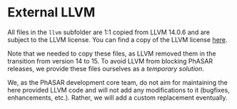 # External LLVM

All files in the `llvm` subfolder are 1:1 copied from LLVM 14.0.6 and are subject to the LLVM license.
You can find a copy of the LLVM license [here](./LLVM-LICENSE.txt).

Note that we needed to copy these files, as LLVM removed them in the transition from version 14 to 15.
To avoid LLVM from blocking PhASAR releases, we provide these files ourselves as a *temporary solution*.

We, as the PhASAR development core team, do not aim for maintaining the here provided LLVM code and will not add any modifications to it (bugfixes, enhancements, etc.).
Rather, we will add a custom replacement eventually.
